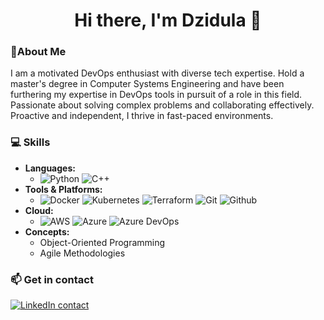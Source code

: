 <h1 align="center">Hi there, I'm Dzidula 👋</h1>


### 🚀About Me
I am a motivated DevOps enthusiast with diverse tech expertise. Hold a master's degree in Computer Systems Engineering and have been furthering my expertise in DevOps tools in pursuit of a role in this field. Passionate about solving complex problems and collaborating effectively. Proactive and independent, I thrive in fast-paced environments. 

### 💻 Skills
- **Languages:**
  - ![Python](https://img.shields.io/badge/Python-FFD43B?style=for-the-badge&logo=python&logoColor=blue)  ![C++](https://img.shields.io/badge/C%2B%2B-00599C?style=for-the-badge&logo=c%2B%2B&logoColor=white) 
- **Tools & Platforms:**
  - ![Docker](https://img.shields.io/badge/Docker-2CA5E0?style=for-the-badge&logo=docker&logoColor=white)  ![Kubernetes](https://img.shields.io/badge/kubernetes-326ce5.svg?&style=for-the-badge&logo=kubernetes&logoColor=white)  ![Terraform](https://img.shields.io/badge/Terraform-7B42BC?style=for-the-badge&logo=terraform&logoColor=white)  ![Git](https://img.shields.io/badge/GIT-E44C30?style=for-the-badge&logo=git&logoColor=white)  ![Github](https://img.shields.io/badge/GitHub-100000?style=for-the-badge&logo=github&logoColor=white) 
- **Cloud:**
  - ![AWS](https://img.shields.io/badge/Amazon_AWS-FF9900?style=for-the-badge&logo=amazonaws&logoColor=white)  ![Azure](https://img.shields.io/badge/microsoft%20azure-0089D6?style=for-the-badge&logo=microsoft-azure&logoColor=white)  ![Azure DevOps](https://img.shields.io/badge/Azure_DevOps-0078D7?style=for-the-badge&logo=azure-devops&logoColor=white)
- **Concepts:**
  - Object-Oriented Programming
  - Agile Methodologies

### 📫 Get in contact
[![LinkedIn contact](https://img.shields.io/badge/LinkedIn-0077B5?style=for-the-badge&logo=linkedin&logoColor=white)](https://www.linkedin.com/in/dzidula-keteku-379362183) 

